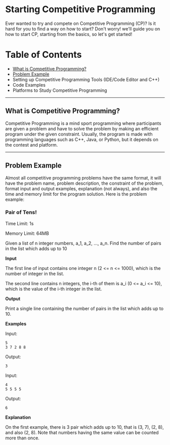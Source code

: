 # Starting Competitive Programming

Ever wanted to try and compete on Competitive Programming (CP)? Is it hard for you to find a way on how to start? Don't worry! we'll guide you on how to start CP, starting from the basics, so let's get started!

# Table of Contents
- [What is Competitive Programming?](#What-is-Competitive-Programming?)
- [Problem Example](#Problem-Example)
- Setting up Competitive Programming Tools (IDE/Code Editor and C++)
- Code Examples
- Platforms to Study Competitive Programming

---

## What is Competitive Programming?

Competitive Programming is a mind sport programming where participants are given a problem and have to solve the problem by making an efficient program under the given constraint. Usually, the program is made with programming languages such as C++, Java, or Python, but it depends on the contest and platform.

---

## Problem Example

Almost all competitive programming problems have the same format, it will have the problem name, problem description, the constraint of the problem, format input and output examples, explanation (not always), and also the time and memory limit for the program solution. Here is the problem example:

### **Pair of Tens!**

Time Limit: 1s

Memory Limit: 64MB

Given a list of n integer numbers, a_1, a_2, ..., a_n. Find the number of pairs in the list which adds up to 10

**Input**

The first line of input contains one integer n (2 <= n <= 1000), which is the number of integer in the list.

The second line contains n integers, the i-th of them is a_i (0 <= a_i <= 10), which is the value of the i-th integer in the list.

**Output**

Print a single line containing the number of pairs in the list which adds up to $10$.

**Examples**

Input:
```
5
3 7 2 8 8
```
Output:
```
3
```

Input:
```
4
5 5 5 5
```
Output:
```
6
```

**Explanation**

On the first example, there is 3 pair which adds up to 10, that is (3, 7), (2, 8), and also (2, 8). Note that numbers having the same value can be counted more than once.

